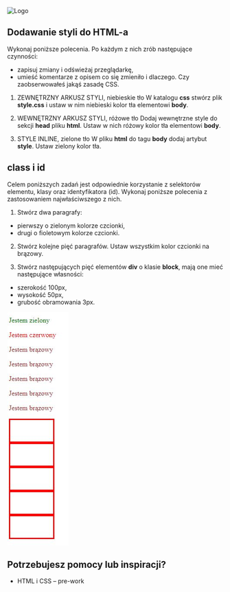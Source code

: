 <img alt="Logo" src="http://coderslab.pl/svg/logo-coderslab.svg" width="400">

## Dodawanie styli do HTML-a

  Wykonaj poniższe polecenia. Po każdym z nich zrób następujące czynności:
  * zapisuj zmiany i odświeżaj przeglądarkę,
  * umieść komentarze z opisem co się zmieniło i dlaczego. Czy zaobserwowałeś jakąś zasadę CSS.


1. ZEWNĘTRZNY ARKUSZ STYLI, niebieskie tło 
  W katalogu **css** stwórz plik **style.css** i ustaw w nim niebieski kolor tła elementowi **body**.

1. WEWNĘTRZNY ARKUSZ STYLI, różowe tło
  Dodaj wewnętrzne style do sekcji **head** pliku **html**. Ustaw w nich różowy kolor tła elementowi **body**. 

1. STYLE INLINE, zielone tło
  W pliku **html** do tagu **body** dodaj artybut **style**. Ustaw zielony kolor tła.



## class i id

Celem poniższych zadań jest odpowiednie korzystanie z selektorów elementu, klasy oraz identyfikatora (id). Wykonaj poniższe polecenia z zastosowaniem najwłaściwszego z nich. 

1. Stwórz dwa paragrafy: 
  * pierwszy o zielonym kolorze czcionki,
  * drugi o fioletowym kolorze czcionki.

2. Stwórz kolejne pięć paragrafów. Ustaw wszystkim kolor czcionki na brązowy.

3. Stwórz następujących pięć elementów **div** o klasie **block**, mają one mieć następujące własności:
  * szerokość 100px,
  * wysokość   50px,
  * grubość obramowania 3px.

  ![Screen](images/screen.jpg)


## Potrzebujesz pomocy lub inspiracji?
* HTML i CSS &ndash; pre-work
